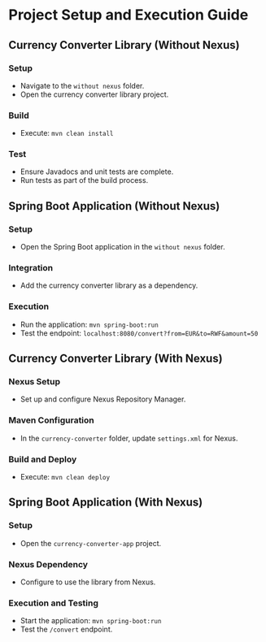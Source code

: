 # Project Setup and Execution Guide

## Currency Converter Library (Without Nexus)

### Setup
- Navigate to the `without nexus` folder.
- Open the currency converter library project.

### Build
- Execute: `mvn clean install`

### Test
- Ensure Javadocs and unit tests are complete.
- Run tests as part of the build process.

## Spring Boot Application (Without Nexus)

### Setup
- Open the Spring Boot application in the `without nexus` folder.

### Integration
- Add the currency converter library as a dependency.

### Execution
- Run the application: `mvn spring-boot:run`
- Test the endpoint: `localhost:8080/convert?from=EUR&to=RWF&amount=50`

## Currency Converter Library (With Nexus)

### Nexus Setup
- Set up and configure Nexus Repository Manager.

### Maven Configuration
- In the `currency-converter` folder, update `settings.xml` for Nexus.

### Build and Deploy
- Execute: `mvn clean deploy`

## Spring Boot Application (With Nexus)

### Setup
- Open the `currency-converter-app` project.

### Nexus Dependency
- Configure to use the library from Nexus.

### Execution and Testing
- Start the application: `mvn spring-boot:run`
- Test the `/convert` endpoint.
